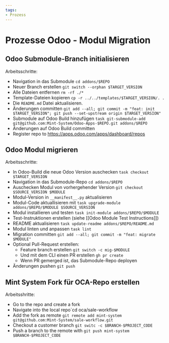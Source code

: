 ```yaml
---
tags:
- Prozess
---
```

# Prozesse Odoo - Modul Migration

## Odoo Submodule-Branch initialisieren

Arbeitsschritte:

* Navigation in das Submodule `cd addons/$REPO`
* Neuer Branch erstellen `git switch --orphan $TARGET_VERSION`
* Alle Dateien entfernen `rm -rf ./*`
* Template-Dateien kopieren `cp -r ../../templates/$TARGET_VERSION/. .`
* Die `README.md` Datei aktualisieren.
* Änderungen committen `git add --all; git commit -m "feat: init $TARGET_VERSION"; git push --set-upstream origin $TARGET_VERSION"`
* Submodule auf Odoo Build hinzufügen `task git-submodule-add git@github.com:Mint-System/Odoo-Apps-$REPO.git addons/$REPO`
* Änderungen auf Odoo Build committen
* Register repo to <https://apps.odoo.com/apps/dashboard/repos>

## Odoo Modul migrieren

Arbeitsschritte:

* In Odoo-Build die neue Odoo Version auschecken `task checkout $TARGET_VERSION`
* Navigation in das Submodule-Repo `cd addons/$REPO`
* Auschecken Modul von vorhergehender Version `git checkout $SOURCE_VERSION $MODULE`
* Modul-Version in `__manifest__.py` aktualisieren
* Modul-Code aktuallisieren mit `task upgrade-module addons/$REPO/$MODULE $SOURCE_VERSION`
* Modul installieren und testen `task init-module addons/$REPO/$MODULE`
* Test-Instruktionen erstellen (siehe [[Odoo Module Test Instructions]])
* README aktualisieren `task update-readme addons/$REPO/README.md`
* Modul linten und anpassen `task lint`
* Migration committen `git add --all; git commit -m "feat: migrate $MODULE"`
* Optional Pull-Request erstellen:
	* Feature branch erstellen `git switch -c mig-$MODULE`
	* Und mit dem CLI einen PR erstellen `gh pr create`
	* Wenn PR gemerged ist, das Submodule-Repo deployen
* Änderungen pushen `git push`

## Mint System Fork für OCA-Repo erstellen

Arbeitsshritte:

* Go to the repo and create a fork
* Navigate into the local repo`cd oca/sale-workflow
* Add the fork as remote `git remote add mint-system git@github.com:Mint-System/sale-workflow.git`
* Checkout a customer branch `git switc -c $BRANCH-$PROJECT_CODE`
* Push a branch to the remote with `git push mint-system $BRANCH-$PROJECT_CODE`
